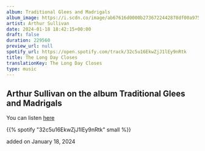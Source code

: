 ```yaml
---
album: Traditional Glees and Madrigals
album_image: https://i.scdn.co/image/ab67616d0000b2736722442878df00a9759469ca
artist: Arthur Sullivan
date: 2024-01-18 18:42:15+00:00
draft: false
duration: 229560
preview_url: null
spotify_url: https://open.spotify.com/track/32c5u16EkwZjJ1lEy9nRtk
title: The Long Day Closes
translationKey: The Long Day Closes
type: music
---
```


## Arthur Sullivan on the album Traditional Glees and Madrigals

You can listen [here](https://open.spotify.com/track/32c5u16EkwZjJ1lEy9nRtk)

{{% spotify "32c5u16EkwZjJ1lEy9nRtk" small %}}

added on January 18, 2024